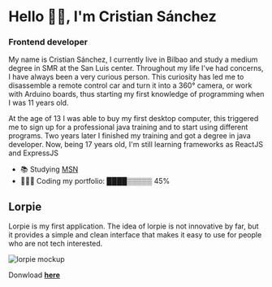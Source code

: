 # Hello 👋🏽, I'm Cristian Sánchez 

### Frontend developer

My name is Cristian Sánchez, I currently live in Bilbao and study a medium degree in SMR at the San Luis center. Throughout my life I've had concerns, I have always been a very curious person. This curiosity has led me to disassemble a remote control car and turn it into a 360° camera, or work with Arduino boards, thus starting my first knowledge of programming when I was 11 years old. 

At the age of 13 I was able to buy my first desktop computer, this triggered me to sign up for a professional java training and to start using different programs. Two years later I finished my training and got a degree in java developer. Now, being 17 years old, I'm still learning frameworks as ReactJS and ExpressJS

- 📚 Studying [MSN](https://www.centrosanluis.com/estudios/microcomputer-systems-networks-programme "Microcomputer systems and networks")
- 🧑🏽‍💻 Coding my portfolio: ████▒▒▒▒▒  45%


## Lorpie

Lorpie is my first application. The idea of lorpie is not innovative by far, but it provides a simple and clean interface that makes it easy to use for people who are not tech interested.

![lorpie mockup](https://user-images.githubusercontent.com/99766455/154370065-d6a4caec-116c-4eb1-817c-c2492b150e6c.png)

Donwload **[here](https://play.google.com/store/apps/details?id=ml.cpicontacto.lorpie&hl=es)**




